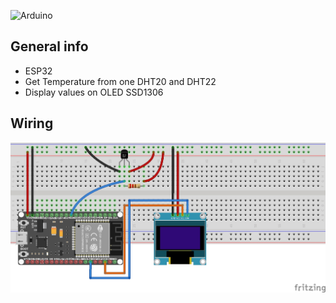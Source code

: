 ![Arduino](https://img.shields.io/badge/Arduino-00979D?style=for-the-badge&logo=Arduino&logoColor=white)

## General info 

* ESP32
* Get Temperature from one DHT20 and DHT22
* Display values on OLED SSD1306

## Wiring
![Wiring](https://github.com/pixelEDI/Sensors/blob/b4e74a2f1104e343e55d7a5ec2e3bc1baddad1a2/03_DS18B20/01_DS18B20%20-%20wiring.jpg)
